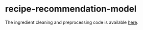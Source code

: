 # recipe-recommendation-model


The ingredient cleaning and preprocessing code is available [here](https://github.com/Kriti-59/ingredients-refined).
